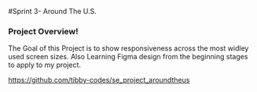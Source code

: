 #Sprint 3- Around The U.S.

### Project Overview!

The Goal of this Project is to show responsiveness across the most widley used screen sizes. Also Learning Figma design from the beginning stages to apply to my project.

https://github.com/tibby-codes/se_project_aroundtheus
